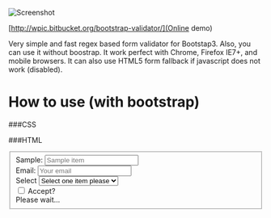 ![Screenshot](screenshot.png "bootstrap.validator.js")

[http://wpic.bitbucket.org/bootstrap-validator/](Online demo)

Very simple and fast regex based form validator for Bootstap3. Also, you can use it without boostrap. It work perfect with Chrome, Firefox IE7+, and mobile browsers. It can also use HTML5 form fallback if javascript does not work (disabled).

# How to use (with bootstrap)

###CSS
	<link rel="stylesheet" href="http://netdna.bootstrapcdn.com/bootstrap/3.0.3/css/bootstrap.min.css">
	<style>
	form .alert,
	form .process
	{
	    display: none;
	}
	</style>

###HTML
	<form method="POST" action="some_url_to_post_there">
		<fieldset>
			<div class="form-group">
				<label class="control-label">Sample:</label>
				<input name="name" class="form-control" placeholder="Sample item" data-title="Sample message" required="" data-regex="^[a-zA-Z]{1,30}$" />
			</div>
			<div class="form-group">
				<label class="control-label">Email:</label>
				<input name="name" class="form-control" placeholder="Your email" data-title="Please use valid email address" required="" data-regex="email" />
			</div>
			<div class="form-group">
				<label class="control-label">Select</label>
				<select class="form-control" data-require="" name="select">
					<option value="">Select one item please</option>
					<option value="value1">Item1</option>
					<option value="value2">Item2</option>
				</select>
			</div>
			<div class="form-group">
				<div class="checkbox">
					<label class="control-label">
						<input data-require="" name="accept" type="checkbox" value="true"> Accept?
					</label>
				</div>
			</div>
			<div class="progress progress-striped active">
				<div class="progress-bar"  role="progressbar" aria-valuenow="100" aria-valuemin="0" aria-valuemax="100" style="width: 100%">
					<span class="sr-only">Please wait...</span>
				</div>
			</div>
			<div class="alert alert-danger">

			</div>
			<div class="alert alert-success">
				Sent!
			</div>
			<div class="form-group text-center">
				<button class="btn btn-default" type="submit">Submit</button>
			</div>
		</fieldset>
	</form>

###script
	<script src="http://ajax.googleapis.com/ajax/libs/jquery/1.10.2/jquery.min.js"></script>
	<script src="http://netdna.bootstrapcdn.com/bootstrap/3.0.3/js/bootstrap.min.js"></script>
	<script src="bootstrap.validator.js"></script>
	<script>
	// selector can be 'form'
	$(selector).bootstrap3Validate(function(e, data) { 
		e.preventDefault();

		var self = $(this);

		$('.process', self).show();
		$("[type='submit']", self).hide();
		$(".alert-danger", self).hide();

		$.ajax({
			url: self.attr('action'),
			data: data,
			type: self.attr('method'),
		})
		.done(function() {
			self[0].reset(); // Clear form
		})
		.fail(function() {
			$('.alert-danger', self).text('Error!').show();
		})
		.always(function() {
			$('.process', self).hide();
			$("[type='submit']", self).show();
		});
	})
	</script>

----
# Use it without bootstrap

###HTML
	<input
		name="name"
		type="text"

		data-title="This is a message show after validation failed"
		data-regex="REGEX"
		data-require=""
		data-equals="name_of_the_second_field"
	/>


###Javascript
	$(selector).validate({
		init: function() {

		},
		success: function() {

		},
		fail: function(invalids) {

		}
	})

**data-title:**

Error description. With $(invalids[i]).attr('data-title') you can get it. For bootstrap3Validate just put it there you don't need to do anything

**data-regex:**

Validation regex. You can also put 'email' and 'tel'. Examples:

^[a-z]{1,10}$

Means all a-z and length should be 1~10

^[0-9]{2}$

Means just numbers between 10~99

You can find thousand of sample regex by Goolging.

**required:**

required or not

**data-equals:**

To check value of 2 field are same or not. Just add it to first one.
